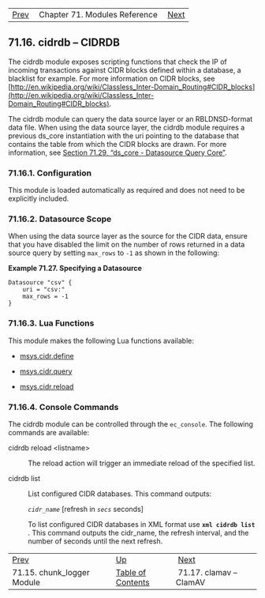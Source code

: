 |     |     |     |
| --- | --- | --- |
| [Prev](modules.chunk_logger)  | Chapter 71. Modules Reference |  [Next](modules.clamav) |

## 71.16. cidrdb – CIDRDB

<a className="indexterm" name="idp20262944"></a>

The cidrdb module exposes scripting functions that check the IP of incoming transactions against CIDR blocks defined within a database, a blacklist for example. For more information on CIDR blocks, see [http://en.wikipedia.org/wiki/Classless_Inter-Domain_Routing#CIDR_blocks](http://en.wikipedia.org/wiki/Classless_Inter-Domain_Routing#CIDR_blocks).

The cidrdb module can query the data source layer or an RBLDNSD-format data file. When using the data source layer, the cidrdb module requires a previous ds_core instantiation with the uri pointing to the database that contains the table from which the CIDR blocks are drawn. For more information, see [Section 71.29, “ds_core - Datasource Query Core”](modules.ds_core "71.29. ds_core - Datasource Query Core").

### 71.16.1. Configuration

This module is loaded automatically as required and does not need to be explicitly included.

### 71.16.2. Datasource Scope

When using the data source layer as the source for the CIDR data, ensure that you have disabled the limit on the number of rows returned in a data source query by setting `max_rows` to `-1` as shown in the following:

<a name="example.cidrdb.csv"></a>

**Example 71.27. Specifying a Datasource**

```
Datasource "csv" {
    uri = "csv:"
    max_rows = -1
}
```

### 71.16.3. Lua Functions

This module makes the following Lua functions available:

*   [msys.cidr.define](lua.ref.msys.cidr.define "msys.cidr.define")

*   [msys.cidr.query](lua.ref.msys.cidr.query "msys.cidr.query")

*   [msys.cidr.reload](lua.ref.msys.cidr.reload "msys.cidr.reload")

### 71.16.4. Console Commands

The cidrdb module can be controlled through the `ec_console`. The following commands are available:

<dl className="variablelist">

<dt>cidrdb reload &lt;listname></dt>

<dd>

The reload action will trigger an immediate reload of the specified list.

</dd>

<dt>cidrdb list</dt>

<dd>

List configured CIDR databases. This command outputs:

*`cidr_name`* [refresh in *`secs`* seconds]

To list configured CIDR databases in XML format use **`xml cidrdb list`**             . This command outputs the cidr_name, the refresh interval, and the number of seconds until the next refresh.

</dd>

</dl>

|     |     |     |
| --- | --- | --- |
| [Prev](modules.chunk_logger)  | [Up](modules) |  [Next](modules.clamav) |
| 71.15. chunk_logger Module  | [Table of Contents](index) |  71.17. clamav – ClamAV |

